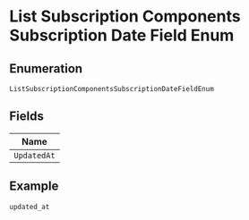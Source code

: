
# List Subscription Components Subscription Date Field Enum

## Enumeration

`ListSubscriptionComponentsSubscriptionDateFieldEnum`

## Fields

| Name |
|  --- |
| `UpdatedAt` |

## Example

```
updated_at
```

